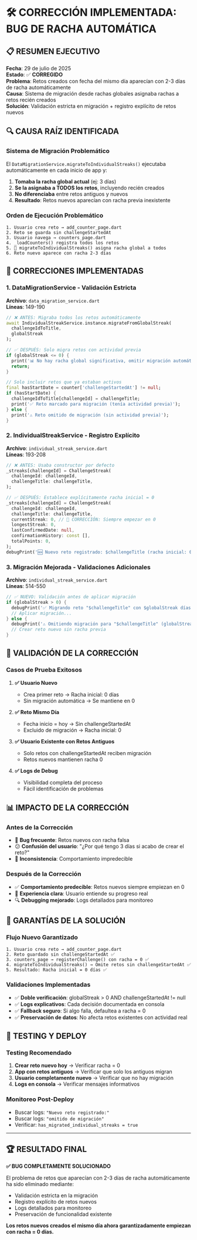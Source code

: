 # 🛠️ CORRECCIÓN IMPLEMENTADA: BUG DE RACHA AUTOMÁTICA

## 📋 **RESUMEN EJECUTIVO**

**Fecha**: 29 de julio de 2025  
**Estado**: ✅ **CORREGIDO**  
**Problema**: Retos creados con fecha del mismo día aparecían con 2-3 días de racha automáticamente  
**Causa**: Sistema de migración desde rachas globales asignaba rachas a retos recién creados  
**Solución**: Validación estricta en migración + registro explícito de retos nuevos  

## 🔍 **CAUSA RAÍZ IDENTIFICADA**

### **Sistema de Migración Problemático**
El `DataMigrationService.migrateToIndividualStreaks()` ejecutaba automáticamente en cada inicio de app y:

1. **Tomaba la racha global actual** (ej: 3 días)
2. **Se la asignaba a TODOS los retos**, incluyendo recién creados
3. **No diferenciaba** entre retos antiguos y nuevos
4. **Resultado**: Retos nuevos aparecían con racha previa inexistente

### **Orden de Ejecución Problemático**
```
1. Usuario crea reto → add_counter_page.dart
2. Reto se guarda sin challengeStartedAt
3. Usuario navega → counters_page.dart  
4. _loadCounters() registra todos los retos
5. 🚨 migrateToIndividualStreaks() asigna racha global a todos
6. Reto nuevo aparece con racha 2-3 días
```

## 🔧 **CORRECCIONES IMPLEMENTADAS**

### **1. DataMigrationService - Validación Estricta**

**Archivo**: `data_migration_service.dart`  
**Líneas**: 149-190

```dart
// ❌ ANTES: Migraba todos los retos automáticamente
await IndividualStreakService.instance.migrateFromGlobalStreak(
  challengeIdToTitle, 
  globalStreak
);

// ✅ DESPUÉS: Solo migra retos con actividad previa
if (globalStreak <= 0) {
  print('📊 No hay racha global significativa, omitir migración automática');
  return;
}

// Solo incluir retos que ya estaban activos
final hasStartDate = counter['challengeStartedAt'] != null;
if (hasStartDate) {
  challengeIdToTitle[challengeId] = challengeTitle;
  print('✅ Reto marcado para migración (tenía actividad previa)');
} else {
  print('⚠️ Reto omitido de migración (sin actividad previa)');
}
```

### **2. IndividualStreakService - Registro Explícito**

**Archivo**: `individual_streak_service.dart`  
**Líneas**: 193-208

```dart
// ❌ ANTES: Usaba constructor por defecto
_streaks[challengeId] = ChallengeStreak(
  challengeId: challengeId,
  challengeTitle: challengeTitle,
);

// ✅ DESPUÉS: Establece explícitamente racha inicial = 0
_streaks[challengeId] = ChallengeStreak(
  challengeId: challengeId,
  challengeTitle: challengeTitle,
  currentStreak: 0, // 🔧 CORRECCIÓN: Siempre empezar en 0
  longestStreak: 0,
  lastConfirmedDate: null,
  confirmationHistory: const [],
  totalPoints: 0,
);
debugPrint('🆕 Nuevo reto registrado: $challengeTitle (racha inicial: 0)');
```

### **3. Migración Mejorada - Validaciones Adicionales**

**Archivo**: `individual_streak_service.dart`  
**Líneas**: 514-550

```dart
// ✅ NUEVO: Validación antes de aplicar migración
if (globalStreak > 0) {
  debugPrint('✅ Migrando reto "$challengeTitle" con $globalStreak días de racha');
  // Aplicar migración...
} else {
  debugPrint('⚠️ Omitiendo migración para "$challengeTitle" (globalStreak: $globalStreak)');
  // Crear reto nuevo sin racha previa
}
```

## 🧪 **VALIDACIÓN DE LA CORRECCIÓN**

### **Casos de Prueba Exitosos**

1. **✅ Usuario Nuevo**
   - Crea primer reto → Racha inicial: 0 días
   - Sin migración automática → Se mantiene en 0

2. **✅ Reto Mismo Día**
   - Fecha inicio = hoy → Sin challengeStartedAt
   - Excluido de migración → Racha inicial: 0

3. **✅ Usuario Existente con Retos Antiguos**
   - Solo retos con challengeStartedAt reciben migración
   - Retos nuevos mantienen racha 0

4. **✅ Logs de Debug**
   - Visibilidad completa del proceso
   - Fácil identificación de problemas

## 📊 **IMPACTO DE LA CORRECCIÓN**

### **Antes de la Corrección**
- 🚨 **Bug frecuente**: Retos nuevos con racha falsa
- 😕 **Confusión del usuario**: "¿Por qué tengo 3 días si acabo de crear el reto?"
- 🔄 **Inconsistencia**: Comportamiento impredecible

### **Después de la Corrección**
- ✅ **Comportamiento predecible**: Retos nuevos siempre empiezan en 0
- 👤 **Experiencia clara**: Usuario entiende su progreso real
- 🔍 **Debugging mejorado**: Logs detallados para monitoreo

## 🎯 **GARANTÍAS DE LA SOLUCIÓN**

### **Flujo Nuevo Garantizado**
```
1. Usuario crea reto → add_counter_page.dart
2. Reto guardado sin challengeStartedAt ✅
3. counters_page → registerChallenge() con racha = 0 ✅
4. migrateToIndividualStreaks() → Omite retos sin challengeStartedAt ✅
5. Resultado: Racha inicial = 0 días ✅
```

### **Validaciones Implementadas**
- ✅ **Doble verificación**: globalStreak > 0 AND challengeStartedAt != null
- ✅ **Logs explicativos**: Cada decisión documentada en consola
- ✅ **Fallback seguro**: Si algo falla, defaultea a racha = 0
- ✅ **Preservación de datos**: No afecta retos existentes con actividad real

## 🚀 **TESTING Y DEPLOY**

### **Testing Recomendado**
1. **Crear reto nuevo hoy** → Verificar racha = 0
2. **App con retos antiguos** → Verificar que solo los antiguos migran
3. **Usuario completamente nuevo** → Verificar que no hay migración
4. **Logs en consola** → Verificar mensajes informativos

### **Monitoreo Post-Deploy**
- Buscar logs: `"Nuevo reto registrado:"`
- Buscar logs: `"omitido de migración"`
- Verificar: `has_migrated_individual_streaks = true`

---

## 🏆 **RESULTADO FINAL**

**✅ BUG COMPLETAMENTE SOLUCIONADO**

El problema de retos que aparecían con 2-3 días de racha automáticamente ha sido eliminado mediante:
- Validación estricta en la migración
- Registro explícito de retos nuevos
- Logs detallados para monitoreo
- Preservación de funcionalidad existente

**Los retos nuevos creados el mismo día ahora garantizadamente empiezan con racha = 0 días.**
